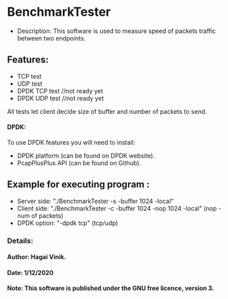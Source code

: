 # BenchmarkTester
* Description: This software is used to measure speed of packets traffic between two endpoints.
## Features:
* TCP test
* UDP test
* DPDK TCP test //not ready yet
* DPDK UDP test //not ready yet

All tests let client decide size of buffer and number of packets to send.

#### DPDK: 
To use DPDK features you will need to install:
* DPDK platform (can be found on DPDK website).
* PcapPlusPlus API (can be found on Github).

## Example  for executing program :
* Server side: "./BenchmarkTester -s -buffer 1024 -local"
* Client side: "./BenchmarkTester -c -buffer 1024 -nop 1024 -local" (nop - num of packets)
* DPDK option: "-dpdk tcp" (tcp/udp)

### Details:
#### Author: Hagai Vinik.
#### Date: 1/12/2020
#### Note: This software is published under the GNU free licence, version 3.